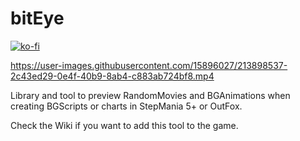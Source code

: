 # bitEye

[![ko-fi](https://ko-fi.com/img/githubbutton_sm.svg)](https://ko-fi.com/W7W32691S)

https://user-images.githubusercontent.com/15896027/213898537-2c43ed29-0e4f-40b9-8ab4-c883ab724bf8.mp4

Library and tool to preview RandomMovies and BGAnimations when creating BGScripts or charts in StepMania 5+ or OutFox.

Check the Wiki if you want to add this tool to the game.
